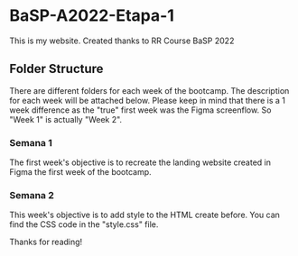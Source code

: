 # BaSP-A2022-Etapa-1

This is my website. Created thanks to RR Course BaSP 2022

## Folder Structure

There are different folders for each week of the bootcamp. The description for each week will be attached below.
Please keep in mind that there is a 1 week difference as the "true" first week was the Figma screenflow. So "Week 1" is actually "Week 2".

### Semana 1

The first week's objective is to recreate the landing website created in Figma the first week of the bootcamp.

### Semana 2

This week's objective is to add style to the HTML create before. You can find the CSS code in the "style.css" file.

Thanks for reading!